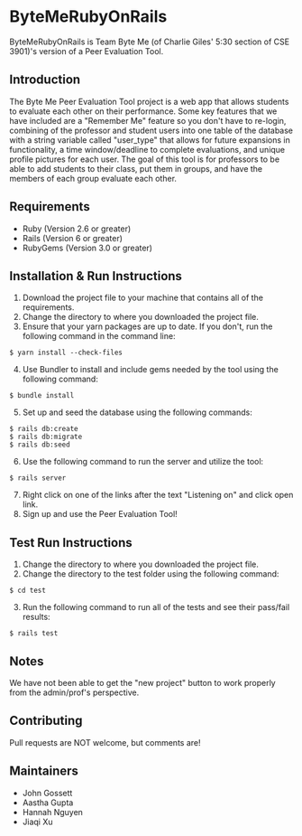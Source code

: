 # ByteMeRubyOnRails

ByteMeRubyOnRails is Team Byte Me (of Charlie Giles' 5:30 section of CSE 3901)'s version of a Peer Evaluation Tool.

## Introduction

The Byte Me Peer Evaluation Tool project is a web app that allows students to evaluate each other on their performance. Some key features that we have included are a "Remember Me" feature so you don't have to re-login, combining of the professor and student users into one table of the database with a string variable called "user_type" that allows for future expansions in functionality, a time window/deadline to complete evaluations, and unique profile pictures for each user. The goal of this tool is for professors to be able to add students to their class, put them in groups, and have the members of each group evaluate each other.

## Requirements

* Ruby (Version 2.6 or greater)
* Rails (Version 6 or greater)
* RubyGems (Version 3.0 or greater)

## Installation & Run Instructions
1. Download the project file to your machine that contains all of the requirements.
2. Change the directory to where you downloaded the project file.
3. Ensure that your yarn packages are up to date. If you don't, run the following command in the command line:
```
$ yarn install --check-files
```
4. Use Bundler to install and include gems needed by the tool using the following command:
```
$ bundle install
```
5. Set up and seed the database using the following commands:
```
$ rails db:create
$ rails db:migrate
$ rails db:seed
```
6. Use the following command to run the server and utilize the tool:
```
$ rails server
```
7. Right click on one of the links after the text "Listening on" and click open link.
8. Sign up and use the Peer Evaluation Tool!

## Test Run Instructions
1. Change the directory to where you downloaded the project file.
2. Change the directory to the test folder using the following command:
```
$ cd test
```
3. Run the following command to run all of the tests and see their pass/fail results:
```
$ rails test
```
## Notes
We have not been able to get the "new project" button to work properly from the admin/prof's perspective.

## Contributing

Pull requests are NOT welcome, but comments are!

## Maintainers

- John Gossett
- Aastha Gupta
- Hannah Nguyen
- Jiaqi Xu